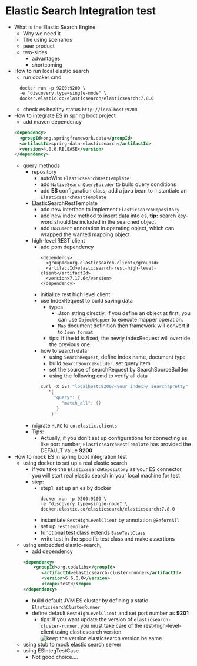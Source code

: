 # Elastic Search Integration test

* What is the Elastic Search Engine
  * Why we need it
  * The using scenarios
  * peer product
  * two-sides
    * advantages
    * shortcoming
* How to run local elastic search
  * run docker cmd 
  ```
    docker run -p 9200:9200 \
    -e "discovery.type=single-node" \
    docker.elastic.co/elasticsearch/elasticsearch:7.8.0
  ```
  * check es healthy status ``` http://localhost:9200 ```
* How to integrate ES in spring boot project
  * add maven dependency
  ```xml
  <dependency>
    <groupId>org.springframework.data</groupId>
    <artifactId>spring-data-elasticsearch</artifactId>
    <version>4.0.0.RELEASE</version>
  </dependency>
  ```
  * query methods
    * repository
      * autoWire ```ElasticsearchRestTemplate```
      * add ```NativeSearchQueryBuilder``` to build query conditions
      * add **ES** configuration class, add a java bean to instantiate an ```ElasticsearchRestTemplate```
    * ElasticSearchRestTemplate
      * add new interface to implement ```ElasticsearchRepository```
      * add new index method to insert data into es, **tip:** search key-word should be included in the searched object
      * add ```Document``` annotation in operating object, which can wrapped the wanted mapping object
    * high-level REST client
      * add pom dependency
        ```
        <dependency>
          <groupId>org.elasticsearch.client</groupId>
          <artifactId>elasticsearch-rest-high-level-client</artifactId>
          <version>7.17.6</version>
        </dependency>
        ```
      * initialize rest high level client
      * use IndexRequest to build saving data
        * types
          * Json string directly, if you define an object at first, you can use `ObjectMapper` to execute mapper operation. 
          * `Map` document definition then framework will convert it to `Json format`
        * tips: If the id is fixed, the newly indexRequest will override the previous one.
      * how to search data
        * using `SearchRequest`, define index name, document type
        * build `SearchSourceBuilder`, set query item. 
        * set the source of searchRequest by SearchSourceBuilder
        * using the following cmd to verify all data
        ```kotlin
        curl -X GET "localhost:9200/<your index>/_search?pretty" -H 'Content-Type: application/json' -d
           '{
             "query": {
                "match_all": {}
              }
            }'
        ```
    * migrate `HLRC` to `co.elastic.clients`
    * Tips:
      * Actually, if you don't set up configurations for connecting es, like port number, ```ElasticsearchRestTemplate``` has provided the DEFAULT value **9200**
* How to mock ES in spring boot integration test
  * using docker to set up a real elastic search
    * if you take the ```ElasticsearchRepository``` as your ES connector, you will start real elastic search in your local machine for test
    * step:
      * step1: set up an es by docker
        ```
        docker run -p 9200:9200 \
        -e "discovery.type=single-node" \
        docker.elastic.co/elasticsearch/elasticsearch:7.8.0
        ```
      * instantiate `RestHighLevelClient` by annotation `@BeforeAll`
      * set up `restTemplate`
      * functional test class extends `BaseTestClass`
      * write test in the specific test class and make assertions
  * using embedded elastic-search,
    * add dependency
    ```xml
    <dependency>
	    <groupId>org.codelibs</groupId>
		   <artifactId>elasticsearch-cluster-runner</artifactId>
		   <version>6.6.0.0</version>
		   <scope>test</scope>
    </dependency>
    ```
    * build default JVM ES cluster by defining a static `ElasticsearchClusterRunner`
    * define default `RestHighLevelClient` and set port number as **9201**
      * tips: If you want update the version of `elasticsearch-cluster-runner`, you must take care of the rest-high-level-client using elasticsearch version.
      ![keep the version elasticsearch version be same](https://user-images.githubusercontent.com/6279298/193168951-9144cee0-f9d5-4c98-bc20-9fd6a6f4328a.png)
  * using stub to mock elastic search server
  * using ESIntegTestCase
    * Not good choice....
